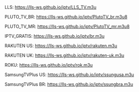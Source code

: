 LLS: <a href="https://lls-ws.github.io/iptv/LLS_TV.m3u" > https://lls-ws.github.io/iptv/LLS_TV.m3u </a>

PLUTO_TV_BR: <a href="https://lls-ws.github.io/iptv/PlutoTV_br.m3u8" > https://lls-ws.github.io/iptv/PlutoTV_br.m3u8 </a>

PLUTO_TV_MR: <a href="https://lls-ws.github.io/iptv/PlutoTV_mr.m3u8" > https://lls-ws.github.io/iptv/PlutoTV_mr.m3u8 </a>

IPTV_GRATIS: <a href="https://lls-ws.github.io/iptv/br.m3u" > https://lls-ws.github.io/iptv/br.m3u </a>

RAKUTEN US: <a href="https://lls-ws.github.io/iptv/rakuten.m3u" > https://lls-ws.github.io/iptv/rakuten.m3u </a>

RAKUTEN UK: <a href="https://lls-ws.github.io/iptv/rakuten-uk.m3u" > https://lls-ws.github.io/iptv/rakuten-uk.m3u </a>

ROKU: <a href="https://lls-ws.github.io/iptv/rok.m3u" > https://lls-ws.github.io/iptv/rok.m3u </a>

SamsungTVPlus US: <a href="https://lls-ws.github.io/iptv/ssungusa.m3u" > https://lls-ws.github.io/iptv/ssungusa.m3u </a>

SamsungTVPlus BR: <a href="https://lls-ws.github.io/iptv/ssungbra.m3u" > https://lls-ws.github.io/iptv/ssungbra.m3u </a>
